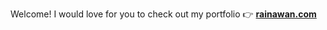 Welcome! I would love for you to check out my portfolio 👉
<a text="bold" href=https://rainawan.com/>**rainawan.com**</a>
